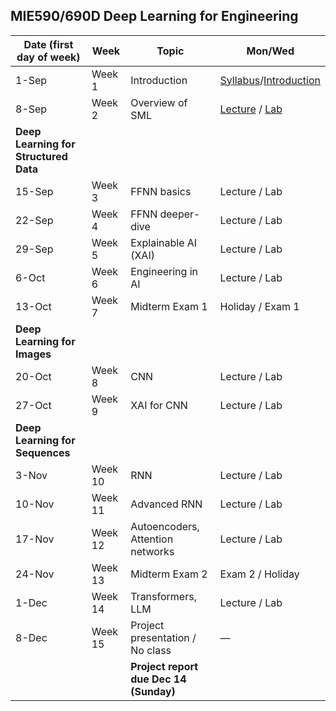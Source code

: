 ## MIE590/690D Deep Learning for Engineering     



| Date (first day of week)   | Week   | Topic                               | Mon/Wed                                   |
|---------|--------|-------------------------------------|-------------------------------------------|
| 1-Sep   | Week 1 | Introduction                        | [Syllabus](0_Syllabus.md)/[Introduction](https://github.com/chaitragopalappa/MIE590-690D/blob/main/0_Syllabus_and_Introduction.ipynb)                                         |
| 8-Sep   | Week 2 | Overview of SML                     | [Lecture](https://github.com/chaitragopalappa/MIE590-690D/blob/main/1_Lecture_Fundamentals_of_AI_ML.ipynb) / [Lab](https://github.com/chaitragopalappa/MIE590-690D/blob/main/1_Lab_StatisticalML.ipynb)                             |
| **Deep Learning for Structured Data** |        |                                     |                                           |
| 15-Sep  | Week 3 | FFNN basics                         | Lecture / Lab                             |
| 22-Sep  | Week 4 | FFNN deeper-dive                    | Lecture / Lab                             |
| 29-Sep  | Week 5 | Explainable AI (XAI)                | Lecture / Lab                             |
| 6-Oct   | Week 6 | Engineering in AI                   | Lecture / Lab                             |
| 13-Oct  | Week 7 | Midterm Exam 1                      | Holiday / Exam 1                          |
| **Deep Learning for Images** |        |                                     |                                           |
| 20-Oct  | Week 8 | CNN                                 | Lecture / Lab                             |
| 27-Oct  | Week 9 | XAI for CNN                         | Lecture / Lab|
| **Deep Learning for Sequences** |        |                              |                                           |
| 3-Nov   | Week 10| RNN                                 | Lecture / Lab                             |
| 10-Nov  | Week 11| Advanced RNN                        | Lecture / Lab                             |
| 17-Nov  | Week 12| Autoencoders, Attention networks    | Lecture / Lab                             |
| 24-Nov  | Week 13| Midterm Exam 2                      | Exam 2 / Holiday                          |
| 1-Dec   | Week 14| Transformers, LLM                   | Lecture / Lab                             |
| 8-Dec   | Week 15| Project presentation / No class     | —                                         |
|         |        | **Project report due Dec 14 (Sunday)** |                                           |

